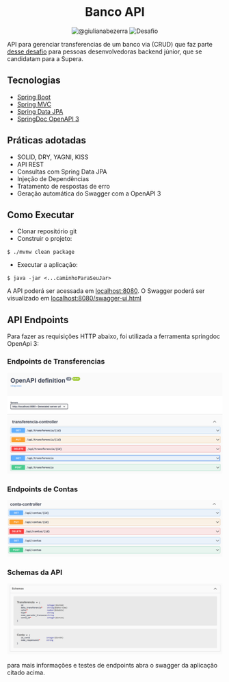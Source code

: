 <h1 align="center">
  Banco API
</h1>

<p align="center">
 <img src="https://img.shields.io/static/v1?label=Dev&message=Kevin Rodrigues&color=8257E5&labelColor=000000" alt="@giulianabezerra" />
 <img src="https://img.shields.io/static/v1?label=Tipo&message=Desafio&color=8257E5&labelColor=000000" alt="Desafio" />
</p>

API para gerenciar transferencias de um banco via (CRUD) que faz parte [desse desafio](https://github.com/Supera-Inovacao-Tecnologia/PS-Java-React) para pessoas desenvolvedoras backend júnior, que se candidatam para a Supera.

## Tecnologias

- [Spring Boot](https://spring.io/projects/spring-boot)
- [Spring MVC](https://docs.spring.io/spring-framework/reference/web/webmvc.html)
- [Spring Data JPA](https://spring.io/projects/spring-data-jpa)
- [SpringDoc OpenAPI 3](https://springdoc.org/v2/#spring-webflux-support)

## Práticas adotadas

- SOLID, DRY, YAGNI, KISS
- API REST
- Consultas com Spring Data JPA
- Injeção de Dependências
- Tratamento de respostas de erro
- Geração automática do Swagger com a OpenAPI 3

## Como Executar

- Clonar repositório git
- Construir o projeto:
```
$ ./mvnw clean package
```
- Executar a aplicação:
```
$ java -jar <...caminhoParaSeuJar>
```

A API poderá ser acessada em [localhost:8080](http://localhost:8080).
O Swagger poderá ser visualizado em [localhost:8080/swagger-ui.html](http://localhost:8080/swagger-ui.html)

## API Endpoints

Para fazer as requisições HTTP abaixo, foi utilizada a ferramenta springdoc OpenApi 3:

### Endpoints de Transferencias
![Schema](/docs/images/transferencia_endpoints.png)

### Endpoints de Contas
![Schema](/docs/images/contas_endpoints.png)

### Schemas da API
![Schema](/docs/images/schemas.png)

para mais informações e testes de endpoints abra o swagger da aplicação citado acima.

